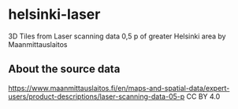 # helsinki-laser
3D Tiles from Laser scanning data 0,5 p of greater Helsinki area by Maanmittauslaitos

## About the source data
https://www.maanmittauslaitos.fi/en/maps-and-spatial-data/expert-users/product-descriptions/laser-scanning-data-05-p CC BY 4.0
